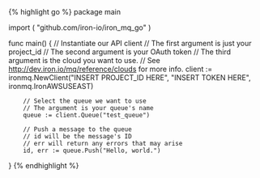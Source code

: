 <div class="go">
{% highlight go %}
package main

import (
        "github.com/iron-io/iron_mq_go"
)

func main() {
        // Instantiate our API client
        // The first argument is just your project_id
        // The second argument is your OAuth token
        // The third argument is the cloud you want to use.
        //    See http://dev.iron.io/mq/reference/clouds for more info.
        client := ironmq.NewClient("INSERT PROJECT_ID HERE", "INSERT TOKEN HERE", ironmq.IronAWSUSEAST)

        // Select the queue we want to use
        // The argument is your queue's name
        queue := client.Queue("test_queue")

        // Push a message to the queue
        // id will be the message's ID
        // err will return any errors that may arise
        id, err := queue.Push("Hello, world.")
}
{% endhighlight %}
</div>
